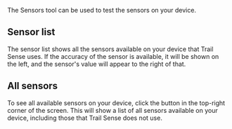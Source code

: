 The Sensors tool can be used to test the sensors on your device.

## Sensor list
The sensor list shows all the sensors available on your device that Trail Sense uses. If the accuracy of the sensor is available, it will be shown on the left, and the sensor's value will appear to the right of that.

## All sensors
To see all available sensors on your device, click the button in the top-right corner of the screen. This will show a list of all sensors available on your device, including those that Trail Sense does not use.